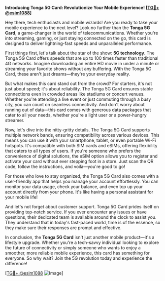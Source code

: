 **Introducing Tonga 5G Card: Revolutionize Your Mobile Experience! [[TG💪+ @esim1088](https://t.me/s/esim1088)]**

Hey there, tech enthusiasts and mobile wizards! Are you ready to take your mobile experience to the next level? Look no further than the **Tonga 5G Card**, a game-changer in the world of telecommunications. Whether you're into streaming, gaming, or just staying connected on the go, this card is designed to deliver lightning-fast speeds and unparalleled performance.

First things first, let's talk about the star of the show: **5G technology**. The Tonga 5G Card offers speeds that are up to 100 times faster than traditional 4G networks. Imagine downloading an entire HD movie in under a minute or streaming your favorite shows without any buffering. With the Tonga 5G Card, these aren't just dreams—they're your everyday reality. 

But what makes this card stand out from the crowd? For starters, it's not just about speed; it's about reliability. The Tonga 5G Card ensures stable connections even in crowded areas like stadiums or concert venues. Whether you're attending a live event or just commuting through a busy city, you can count on seamless connectivity. And don't worry about running out of data—this card comes with generous data packages that cater to all your needs, whether you're a light user or a power-hungry streamer.

Now, let's dive into the nitty-gritty details. The Tonga 5G Card supports multiple network bands, ensuring compatibility across various devices. This means you can use it with your smartphone, tablet, or even portable Wi-Fi hotspots. It's compatible with both SIM cards and eSIMs, offering flexibility that caters to all types of users. If you're someone who prefers the convenience of digital solutions, the eSIM option allows you to register and activate your card without ever stepping foot in a store. Just scan the QR code, follow the instructions, and voilà—you're good to go!

For those who love to stay organized, the Tonga 5G Card also comes with a user-friendly app that helps you manage your account effortlessly. You can monitor your data usage, check your balance, and even top up your account directly from your phone. It's like having a personal assistant for your mobile life!

And let's not forget about customer support. Tonga 5G Card prides itself on providing top-notch service. If you ever encounter any issues or have questions, their dedicated team is available around the clock to assist you. They understand that in today's fast-paced world, time is of the essence, so they make sure their responses are prompt and effective.

In conclusion, the **Tonga 5G Card** isn't just another mobile product—it's a lifestyle upgrade. Whether you're a tech-savvy individual looking to explore the future of connectivity or simply someone who wants to enjoy a smoother, more reliable mobile experience, this card has something for everyone. So why wait? Join the 5G revolution today and experience the difference!

[[TG💪+ @esim1088](https://t.me/s/esim1088) ![Image](https://i.postimg.cc/Y0z9fWf4/image.png)]